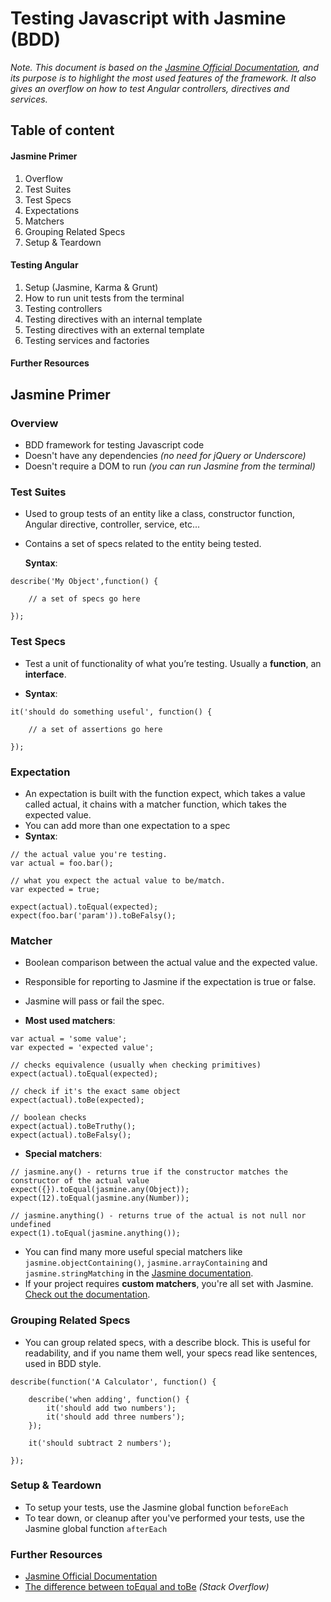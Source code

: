# Testing Javascript with Jasmine (BDD)

*Note. This document is based on the [Jasmine Official Documentation](http://jasmine.github.io/2.3/introduction.html), and its purpose is to highlight the most used features of the framework. It also gives an overflow on how to test Angular controllers, directives and services.*

## Table of content

#### Jasmine Primer

1. Overflow
2. Test Suites
3. Test Specs
4. Expectations
5. Matchers
6. Grouping Related Specs
7. Setup & Teardown 

#### Testing Angular
	
1. Setup (Jasmine, Karma & Grunt)
2. How to run unit tests from the terminal
3. Testing controllers
4. Testing directives with an internal template
5. Testing directives with an external template
6. Testing services and factories

#### Further Resources



## Jasmine Primer

### Overview
  
- BDD framework for testing Javascript code
- Doesn't have any dependencies *(no need for jQuery or Underscore)*
- Doesn't require a DOM to run *(you can run Jasmine from the terminal)*

### Test Suites
    
- Used to group tests of an entity like a class, constructor function, Angular directive, controller, service, etc...
- Contains a set of specs related to the entity being tested.

	**Syntax**:
    
```
describe('My Object',function() {
	
	// a set of specs go here
		
});
```
    	
### Test Specs
- Test a unit of functionality of what you’re testing. Usually a **function**, an **interface**.

- **Syntax**:  	

```
it('should do something useful', function() {
	
	// a set of assertions go here

});
```
  	
### Expectation
- An expectation is built with the function expect, which takes a value called actual, it chains with a matcher function, which takes the expected value.
- You can add more than one expectation to a spec
- **Syntax**:
    
```
// the actual value you're testing.
var actual = foo.bar();
	
// what you expect the actual value to be/match.
var expected = true;
	
expect(actual).toEqual(expected);
expect(foo.bar('param')).toBeFalsy();
```
    
### Matcher
- Boolean comparison between the actual value and the expected value.
- Responsible for reporting to Jasmine if the expectation is true or false.
- Jasmine will pass or fail the spec.

- **Most used matchers**:
  	
```
var actual = 'some value';
var expected = 'expected value';

// checks equivalence (usually when checking primitives)
expect(actual).toEqual(expected);
	
// check if it's the exact same object
expect(actual).toBe(expected);

// boolean checks
expect(actual).toBeTruthy();    
expect(actual).toBeFalsy();
```

- **Special matchers**:

```
// jasmine.any() - returns true if the constructor matches the constructor of the actual value
expect({}).toEqual(jasmine.any(Object));
expect(12).toEqual(jasmine.any(Number));

// jasmine.anything() - returns true of the actual is not null nor undefined
expect(1).toEqual(jasmine.anything());

```

- You can find many more useful special matchers like `jasmine.objectContaining()`, `jasmine.arrayContaining` and `jasmine.stringMatching` in the [Jasmine documentation](http://jasmine.github.io/2.3/introduction.html#section-Matching_Anything_with_<code>jasmine.any</code>).
- If your project requires **custom matchers**, you're all set with Jasmine. [Check out the documentation](http://jasmine.github.io/2.3/custom_matcher.html).


### Grouping Related Specs
- You can group related specs, with a describe block. This is useful for readability, and if you name them well, your specs read like sentences, used in BDD style.

```
describe(function('A Calculator', function() {

	describe('when adding', function() {
		it('should add two numbers');
		it('should add three numbers');
	});
	
	it('should subtract 2 numbers');
	
});		
```


### Setup & Teardown

- To setup your tests, use the Jasmine global function `beforeEach`
- To tear down, or cleanup after you've performed your tests, use the Jasmine global function `afterEach`

### Further Resources
- [Jasmine Official Documentation](http://jasmine.github.io/2.3/introduction.html)
- [The difference between toEqual and toBe](http://stackoverflow.com/questions/22413009/javascript-using-methods-to-compare) *(Stack Overflow)*




